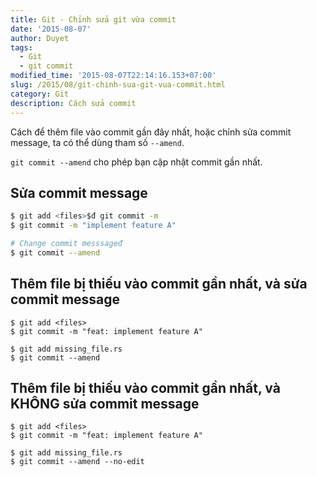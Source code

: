 ```yaml
---
title: Git - Chỉnh sửa git vừa commit
date: '2015-08-07'
author: Duyet
tags:
  - Git
  - git commit
modified_time: '2015-08-07T22:14:16.153+07:00'
slug: /2015/08/git-chinh-sua-git-vua-commit.html
category: Git
description: Cách sửa commit
---
```


Cách để thêm file vào commit gần đây nhất, hoặc chỉnh sửa commit message, ta có thể dùng tham số `--amend`.

`git commit --amend` cho phép bạn cập nhật commit gần nhất.

## Sửa commit message

```bash
$ git add <files>$đ git commit -m
$ git commit -m "implement feature A"

# Change commit messsageđ
$ git commit --amend
```

## Thêm file bị thiếu vào commit gần nhất, và sửa commit message

```
$ git add <files>
$ git commit -m "feat: implement feature A"

$ git add missing_file.rs
$ git commit --amend
```

## Thêm file bị thiếu vào commit gần nhất, và KHÔNG sửa commit message

```
$ git add <files>
$ git commit -m "feat: implement feature A"

$ git add missing_file.rs
$ git commit --amend --no-edit
```
